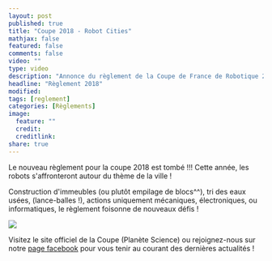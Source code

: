 ```yaml
---
layout: post
published: true
title: "Coupe 2018 - Robot Cities"
mathjax: false
featured: false
comments: false
video: ""
type: video
description: "Annonce du règlement de la Coupe de France de Robotique 2018"
headline: "Règlement 2018"
modified:
tags: [reglement]
categories: [Règlements]
image:
  feature: ""
  credit:
  creditlink:
share: true
---
```


Le nouveau règlement pour la coupe 2018 est tombé !!!
Cette année, les robots s'affronteront autour du thème de la ville !

Construction d'immeubles (ou plutôt empilage de blocs^^), tri des eaux usées, (lance-balles !), actions uniquement mécaniques, électroniques, ou informatiques, le règlement foisonne de nouveaux défis !

[![](https://www.coupederobotique.fr/wp-content/uploads/RobotCities2018-Logo-FINAL-1.0-RVB-72dpi_color-WEB.png)](https://www.coupederobotique.fr/edition-2018/le-concours/thematique/)

Visitez le site officiel de la Coupe (Planète Science) ou rejoignez-nous sur notre [page facebook](https://www.facebook.com/ClubRobotINSAT/) pour vous tenir au courant des dernières actualités !
